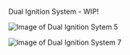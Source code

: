 Dual Ignition System - WIP!

![Image of Dual Ignition Sytem 5](https://github.com/Leviathan220/Jalopy-3D-Printer/blob/c41ddf169ddfbe23fb024098892fc848111c2f3c/Custom%20High%20Performance%20Parts/Dual%20Ignition%20System/Images/Dual_Ignition_System5.jpg)

![Image of Dual Ignition System 7](https://github.com/Leviathan220/Jalopy-3D-Printer/blob/265ec3da9227dd9b6ee7521699db26d200ce8e4d/High-Performance-Parts/Dual-Ignition/Images/Dual_Ignition_System7.jpg)
